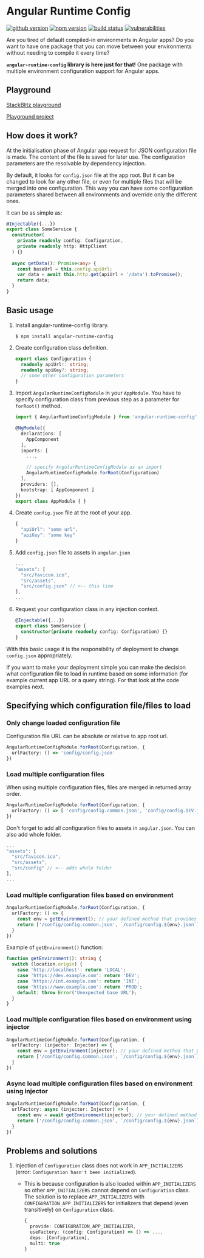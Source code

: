 # Angular Runtime Config

[![github version](https://img.shields.io/github/package-json/v/vdolek/angular-runtime-config/master?label=github)](https://github.com/vdolek/angular-runtime-config)
[![npm version](https://img.shields.io/npm/v/angular-runtime-config)](https://www.npmjs.com/package/angular-runtime-config)
[![build status](https://img.shields.io/github/workflow/status/vdolek/angular-runtime-config/CI/master)](https://github.com/vdolek/angular-runtime-config/actions?query=workflow%3ACI)
[![vulnerabilities](https://img.shields.io/snyk/vulnerabilities/github/vdolek/angular-runtime-config)](https://snyk.io/test/github/vdolek/angular-runtime-config)

Are you tired of default compiled-in environments in Angular apps? Do you want to have one package that you can
move between your environments without needing to compile it every time?

**`angular-runtime-config` library is here just for that!** One package with multiple environment configuration support for Angular apps.

## Playground

[StackBlitz playground](https://stackblitz.com/edit/angular-runtime-config-playground)

[Playground project](https://github.com/vdolek/angular-runtime-config/tree/master/playground)

## How does it work?

At the initialisation phase of Angular app request for JSON configuration file is made. The content of the file
is saved for later use. The configuration parameters are the resolvable by dependency injection.

By default, it looks for `config.json` file at the app root. But it can be changed to look for any other file,
or even for multiple files that will be merged into one configuration. This way you can have some configuration
parameters shared between all environments and override only the different ones.

It can be as simple as:

```typescript
@Injectable({...})
export class SomeService {
  constructor(
    private readonly config: Configuration,
    private readonly http: HttpClient
  ) {}
  
  async getData(): Promise<any> {
    const baseUrl = this.config.apiUrl;
    var data = await this.http.get(apiUrl + '/data').toPromise();
    return data;
  }
}
```

## Basic usage

1. Install angular-runtime-config library.
   ```shell
   $ npm install angular-runtime-config
   ```

1. Create configuration class definition.
   
    ```typescript
    export class Configuration {
      readonly apiUrl!: string;
      readonly apiKey?: string;
      // some other configuration parameters
    }
    ```

1. Import `AngularRuntimeConfigModule` in your `AppModule`. You have to specify configuration class from previous step 
   as a parameter for `forRoot()` method. 

    ```typescript
    import { AngularRuntimeConfigModule } from 'angular-runtime-config';
    
    @NgModule({
      declarations: [
        AppComponent
      ],
      imports: [
        ...,
    
        // specify AngularRuntimeConfigModule as an import
        AngularRuntimeConfigModule.forRoot(Configuration)
      ],
      providers: [],
      bootstrap: [ AppComponent ]
    })
    export class AppModule { }
    ```

1. Create `config.json` file at the root of your app.

   ```javascript
   {
     "apiUrl": "some url",
     "apiKey": "some key"
   }
   ```
   
1. Add `config.json` file to assets in `angular.json`

   ```javascript
   ...
   "assets": [
     "src/favicon.ico",
     "src/assets",
     "src/config.json" // <-- this line
   ],
   ...
   ```

1. Request your configuration class in any injection context.

   ```typescript
   @Injectable({...})
   export class SomeService {
     constructor(private readonly config: Configuration) {}
   }
   ```
   
With this basic usage it is the responsibility of deployment to change `config.json` appropriately.

If you want to make your deployment simple you can make the decision what configuration file to
load in runtime based on some information (for example current app URL or a query string).
For that look at the code examples next.

## Specifying which configuration file/files to load

### Only change loaded configuration file

Configuration file URL can be absolute or relative to app root url.

```typescript
AngularRuntimeConfigModule.forRoot(Configuration, {
  urlFactory: () => 'config/config.json'
})
```

### Load multiple configuration files

When using multiple configuration files, files are merged in returned array order.

```typescript
AngularRuntimeConfigModule.forRoot(Configuration, {
  urlFactory: () => [ 'config/config.common.json', 'config/config.DEV.json' ]
})
```

Don't forget to add all configuration files to assets in `angular.json`. You can also add whole folder.

```javascript
...
"assets": [
  "src/favicon.ico",
  "src/assets",
  "src/config" // <-- adds whole folder
],
...
```

### Load multiple configuration files based on environment

```typescript
AngularRuntimeConfigModule.forRoot(Configuration, {
  urlFactory: () => {
    const env = getEnvironment(); // your defined method that provides current environment name
    return ['/config/config.common.json', `/config/config.${env}.json`]
  }
})
```

Example of `getEnvironment()` function:
```typescript
function getEnvironment(): string {
  switch (location.origin) {
    case 'http://localhost': return 'LOCAL';
    case 'https://dev.example.com': return 'DEV';
    case 'https://int.example.com': return 'INT';
    case 'https://www.example.com': return 'PROD';
    default: throw Error('Unexpected base URL');
  }
}
```

### Load multiple configuration files based on environment using injector
```typescript
AngularRuntimeConfigModule.forRoot(Configuration, {
  urlFactory: (injector: Injector) => {
    const env = getEnvironment(injector); // your defined method that provides current environment name
    return ['/config/config.common.json', `/config/config.${env}.json`]
  }
})
```

### Async load multiple configuration files based on environment using injector
```typescript
AngularRuntimeConfigModule.forRoot(Configuration, {
  urlFactory: async (injector: Injector) => {
    const env = await getEnvironment(injector); // your defined method that provides current environment name
    return ['/config/config.common.json', `/config/config.${env}.json`]
  }
})
```

## Problems and solutions

1. Injection of `Configuration` class does not work in `APP_INITIALIZERS` (error: `Configuration hasn't been initialized`).
   - This is because configuration is also loaded within `APP_INITIALIZERS` so other `APP_INITIALIZERS` cannot
     depend on `Configuration` class. The solution is to replace `APP_INITIALIZERS` with `CONFIGURATION_APP_INITIALIZERS`
     for initializers that depend (even transitively) on `Configuration` class.
     
     ```typescript
     {
       provide: CONFIGURATION_APP_INITIALIZER,
       useFactory: (config: Configuration) => () => ...,
       deps: [Configuration],
       multi: true
     }
     ```
